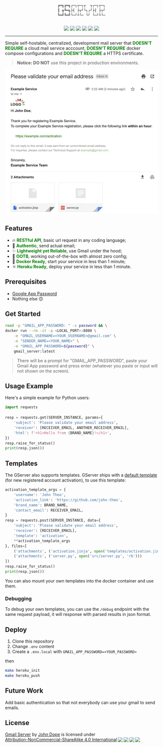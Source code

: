 <pre><p align="center"><code>
╔═╗╔═╗┌─┐┬─┐┬  ┬┌─┐┬─┐
║ ╦╚═╗├┤ ├┬┘└┐┌┘├┤ ├┬┘
╚═╝╚═╝└─┘┴└─ └┘ └─┘┴└─
</code></p></pre>

<p align="center">
<img src="https://img.shields.io/docker/pulls/johndope/gserver.svg" />
<img src="https://img.shields.io/badge/language-python-brightgreen.svg" />
<img src="https://img.shields.io/docker/v/johndope/gserver?color=green" />
<img src="https://img.shields.io/github/last-commit/john-theo/GmailServer?color=blue" />
<img src="https://img.shields.io/github/repo-size/john-theo/GmailServer" />
<img src="https://img.shields.io/badge/license-CC_BY--NC--SA_4.0-lightgrey" />
</p>

---

Simple self-hostable, centralized, development mail server that <strong style="color:green">DOESN'T REQUIRE</strong> a cloud mail service acccount, <strong style="color:green">DOESN'T REQUIRE</strong> docker compose configurations and <strong style="color:green">DOESN'T REQUIRE</strong> a HTTPS certificate.

> **Notice: DO NOT** use this project in production environments.

![](imgs/banner.png)


## Features

- 🔥 <strong style="color:green">RESTful API</strong>, basic url request in any coding language;
- 🥹 <strong style="color:green">Authentic</strong>, send actual email;
- ✨ <strong style="color:green">Lightweight yet Reliable</strong>, use Gmail under the hood;
- 🚀 <strong style="color:green">OOTB</strong>, working out-of-the-box with almost zero config;
- 🐳 <strong style="color:green">Docker Ready</strong>, start your service in less than 1 minute;
- ⚛️ <strong style="color:green">Heroku Ready</strong>, deploy your service in less than 1 minute.

## Prerequisites

- [Google App Password](https://support.google.com/accounts/answer/185833?hl=en#app-passwords)
- Nothing else 😊

## Get Started

```bash
read -p "GMAIL_APP_PASSWORD: " -s password && \
docker run --rm -it -p <LOCAL_PORT>:8080 \
    -e "GMAIL_USERNAME=<YOUR_USERNAME>@gmail.com" \
    -e "SENDER_NAME=<YOUR_NAME>" \
    -e "GMAIL_APP_PASSWORD=${password}" \
    gmail_server:latest
```

> There will be a prompt for "GMAIL_APP_PASSWORD", paste your Gmail App password and press enter (whatever you paste or input will not shown on the screen).

## Usage Example

Here's a simple example for Python users:

```python
import requests

resp = requests.get(SERVER_INSTANCE, params={
    'subject': 'Please validate your email address',
    'receiver': [RECEIVER_EMAIL, ANOTHER_RECEIVER_EMAIL],
    'html': f'<h1>Hello from {BRAND_NAME}!</h1>',
})
resp.raise_for_status()
print(resp.json())
```

## Templates

The GServer also supports templates. GServer ships with a [default template](https://github.com/john-theo/GmailServer/blob/main/templates/activation.jinja) (for new registered account activation), to use this template:

```python
activation_template_args = {
    'username': 'John Theo',
    'activation_link': 'https://github.com/john-theo',
    'brand_name': BRAND_NAME,
    'contact_email': RECEIVER_EMAIL,
}
resp = requests.post(SERVER_INSTANCE, data={
    'subject': 'Please validate your email address',
    'receiver': [RECEIVER_EMAIL],
    'template': 'activation',
    **activation_template_args
}, files=[
    ('attachments', ('activation.jinja', open('templates/activation.jinja', 'rb'))),
    ('attachments', ('server.py', open('src/server.py', 'rb')))
])
resp.raise_for_status()
print(resp.json())
```

You can also mount your own templates into the docker container and use them.

### Debugging

To debug your own templates, you can use the `/debug` endpoint with the same request payload, it will response with parsed results in json format.

## Deploy

1. Clone this repository
2. Change `.env` content
3. Create a `.env.local` with `GMAIL_APP_PASSWORD=<YOUR_PASSWORD>`

then

```bash
make heroku_init
make heroku_push
```

## Future Work

Add basic authentication so that not everybody can use your gmail to send emails.

## License

<p xmlns:cc="http://creativecommons.org/ns#" xmlns:dct="http://purl.org/dc/terms/"><a property="dct:title" rel="cc:attributionURL" href="https://avatars.githubusercontent.com/u/36699957">Gmail Server</a> by <a rel="cc:attributionURL dct:creator" property="cc:attributionName" href="https://github.com/john-theo">John Dope</a> is licensed under <a href="http://creativecommons.org/licenses/by-nc-sa/4.0/?ref=chooser-v1" target="_blank" rel="license noopener noreferrer" style="display:inline-block;">Attribution-NonCommercial-ShareAlike 4.0 International<img style="height:22px!important;margin-left:3px;vertical-align:text-bottom;" src="https://mirrors.creativecommons.org/presskit/icons/cc.svg?ref=chooser-v1"><img style="height:22px!important;margin-left:3px;vertical-align:text-bottom;" src="https://mirrors.creativecommons.org/presskit/icons/by.svg?ref=chooser-v1"><img style="height:22px!important;margin-left:3px;vertical-align:text-bottom;" src="https://mirrors.creativecommons.org/presskit/icons/nc.svg?ref=chooser-v1"><img style="height:22px!important;margin-left:3px;vertical-align:text-bottom;" src="https://mirrors.creativecommons.org/presskit/icons/sa.svg?ref=chooser-v1"></a></p>